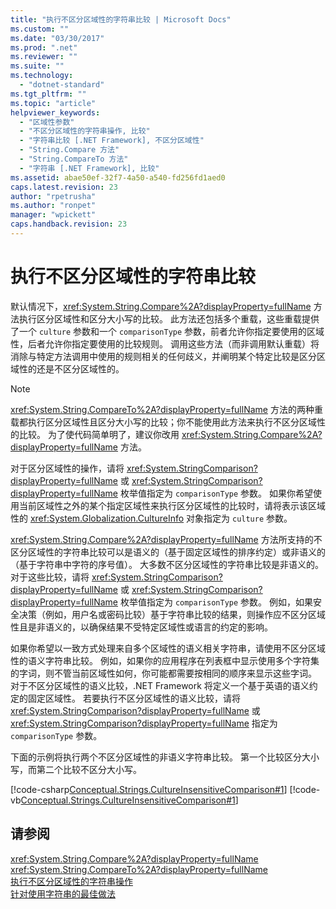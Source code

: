```yaml
---
title: "执行不区分区域性的字符串比较 | Microsoft Docs"
ms.custom: ""
ms.date: "03/30/2017"
ms.prod: ".net"
ms.reviewer: ""
ms.suite: ""
ms.technology: 
  - "dotnet-standard"
ms.tgt_pltfrm: ""
ms.topic: "article"
helpviewer_keywords: 
  - "区域性参数"
  - "不区分区域性的字符串操作, 比较"
  - "字符串比较 [.NET Framework], 不区分区域性"
  - "String.Compare 方法"
  - "String.CompareTo 方法"
  - "字符串 [.NET Framework], 比较"
ms.assetid: abae50ef-32f7-4a50-a540-fd256fd1aed0
caps.latest.revision: 23
author: "rpetrusha"
ms.author: "ronpet"
manager: "wpickett"
caps.handback.revision: 23
---
```

# 执行不区分区域性的字符串比较
默认情况下，<xref:System.String.Compare%2A?displayProperty=fullName> 方法执行区分区域性和区分大小写的比较。  此方法还包括多个重载，这些重载提供了一个 `culture` 参数和一个 `comparisonType` 参数，前者允许你指定要使用的区域性，后者允许你指定要使用的比较规则。  调用这些方法（而非调用默认重载）将消除与特定方法调用中使用的规则相关的任何歧义，并阐明某个特定比较是区分区域性的还是不区分区域性的。  
  
> [!NOTE]
>  <xref:System.String.CompareTo%2A?displayProperty=fullName> 方法的两种重载都执行区分区域性且区分大小写的比较；你不能使用此方法来执行不区分区域性的比较。  为了使代码简单明了，建议你改用 <xref:System.String.Compare%2A?displayProperty=fullName> 方法。  
  
 对于区分区域性的操作，请将 <xref:System.StringComparison?displayProperty=fullName> 或 <xref:System.StringComparison?displayProperty=fullName> 枚举值指定为 `comparisonType` 参数。  如果你希望使用当前区域性之外的某个指定区域性来执行区分区域性的比较时，请将表示该区域性的 <xref:System.Globalization.CultureInfo> 对象指定为 `culture`  参数。  
  
 <xref:System.String.Compare%2A?displayProperty=fullName> 方法所支持的不区分区域性的字符串比较可以是语义的（基于固定区域性的排序约定）或非语义的（基于字符串中字符的序号值）。  大多数不区分区域性的字符串比较是非语义的。  对于这些比较，请将 <xref:System.StringComparison?displayProperty=fullName> 或 <xref:System.StringComparison?displayProperty=fullName> 枚举值指定为 `comparisonType` 参数。  例如，如果安全决策（例如，用户名或密码比较）基于字符串比较的结果，则操作应不区分区域性且是非语义的，以确保结果不受特定区域性或语言的约定的影响。  
  
 如果你希望以一致方式处理来自多个区域性的语义相关字符串，请使用不区分区域性的语义字符串比较。  例如，如果你的应用程序在列表框中显示使用多个字符集的字词，则不管当前区域性如何，你可能都需要按相同的顺序来显示这些字词。  对于不区分区域性的语义比较，.NET Framework 将定义一个基于英语的语义约定的固定区域性。  若要执行不区分区域性的语义比较，请将 <xref:System.StringComparison?displayProperty=fullName> 或 <xref:System.StringComparison?displayProperty=fullName> 指定为 `comparisonType` 参数。  
  
 下面的示例将执行两个不区分区域性的非语义字符串比较。  第一个比较区分大小写，而第二个比较不区分大小写。  
  
 [!code-csharp[Conceptual.Strings.CultureInsensitiveComparison#1](../../../samples/snippets/csharp/VS_Snippets_CLR/conceptual.strings.cultureinsensitivecomparison/cs/cultureinsensitive1.cs#1)]
 [!code-vb[Conceptual.Strings.CultureInsensitiveComparison#1](../../../samples/snippets/visualbasic/VS_Snippets_CLR/conceptual.strings.cultureinsensitivecomparison/vb/cultureinsensitive1.vb#1)]  
  
## 请参阅  
 <xref:System.String.Compare%2A?displayProperty=fullName>   
 <xref:System.String.CompareTo%2A?displayProperty=fullName>   
 [执行不区分区域性的字符串操作](../../../docs/standard/globalization-localization/performing-culture-insensitive-string-operations.md)   
 [针对使用字符串的最佳做法](../../../docs/standard/base-types/best-practices-strings.md)